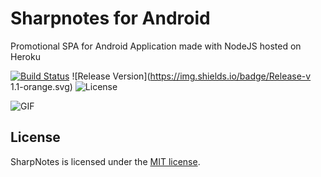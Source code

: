 # Sharpnotes for Android
Promotional SPA for Android Application made with NodeJS hosted on Heroku

[![Build Status](https://img.shields.io/badge/Build-Passed-orange.svg)](https://travis-ci.org/stevenbenner/jquery-powertip)
![Release Version](https://img.shields.io/badge/Release-v 1.1-orange.svg)
![License](https://img.shields.io/badge/License-GPU-orange.svg)

![GIF](https://github.com/planlodge/NodeJS-Sharpnotes-Sample-Web-App/blob/master/public/assets/record.gif)

## License

SharpNotes is licensed under the [MIT license](http://opensource.org/licenses/MIT).
